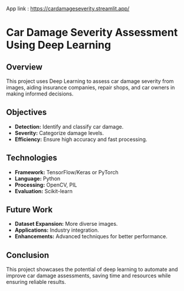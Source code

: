 App link : https://cardamageseverity.streamlit.app/

# Car Damage Severity Assessment Using Deep Learning

## Overview  
This project uses Deep Learning to assess car damage severity from images, aiding insurance companies, repair shops, and car owners in making informed decisions.

## Objectives  
- **Detection:** Identify and classify car damage.
- **Severity:** Categorize damage levels.
- **Efficiency:** Ensure high accuracy and fast processing.

## Technologies  
- **Framework:** TensorFlow/Keras or PyTorch
- **Language:** Python
- **Processing:** OpenCV, PIL
- **Evaluation:** Scikit-learn

## Future Work  
- **Dataset Expansion:** More diverse images.
- **Applications:** Industry integration.
- **Enhancements:** Advanced techniques for better performance.

## Conclusion  
This project showcases the potential of deep learning to automate and improve car damage assessments, saving time and resources while ensuring reliable results.

